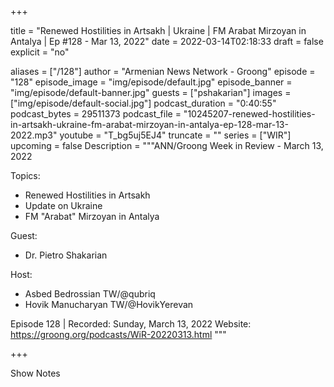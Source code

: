 
+++

title = "Renewed Hostilities in Artsakh | Ukraine | FM Arabat Mirzoyan in Antalya | Ep #128 - Mar 13, 2022"
date = 2022-03-14T02:18:33
draft = false
explicit = "no"

aliases = ["/128"]
author = "Armenian News Network - Groong"
episode = "128"
episode_image = "img/episode/default.jpg"
episode_banner = "img/episode/default-banner.jpg"
guests = ["pshakarian"]
images = ["img/episode/default-social.jpg"]
podcast_duration = "0:40:55"
podcast_bytes = 29511373
podcast_file = "10245207-renewed-hostilities-in-artsakh-ukraine-fm-arabat-mirzoyan-in-antalya-ep-128-mar-13-2022.mp3"
youtube = "T_bg5uj5EJ4"
truncate = ""
series = ["WIR"]
upcoming = false
Description = """ANN/Groong Week in Review - March 13, 2022

Topics:
* Renewed Hostilities in Artsakh
* Update on Ukraine
* FM "Arabat" Mirzoyan in Antalya

Guest:
* Dr. Pietro Shakarian

Host:
* Asbed Bedrossian TW/@qubriq
* Hovik Manucharyan TW/@HovikYerevan


Episode 128 | Recorded: Sunday, March 13, 2022
Website: https://groong.org/podcasts/WiR-20220313.html
"""

+++

Show Notes

